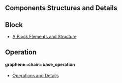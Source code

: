 ## Components Structures and Details

## Block

- [A Block Elements and Structure](../knowledge_base/shared_files/structures/BitShares-Block-Structurev1.pdf)

## Operation 

#### graphene::chain::base_operation

- [Operations and Details](../components/operations.md#bitshares-core---graphenechain)

